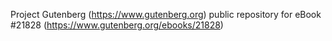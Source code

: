 Project Gutenberg (https://www.gutenberg.org) public repository for eBook #21828 (https://www.gutenberg.org/ebooks/21828)

